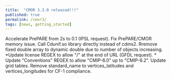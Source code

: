```yaml
---
title:  "CMOR 3.3.0 released!!!"
published: true
permalink: /cmor3/
tags: [news, getting_started]
---
```


Accelerate PrePARE from 2s to 0.1 (IPSL request). Fix PrePARE/CMOR memory issue.  Call Cdunif.so library directly instead of cdms2.  Rremove fixed double array to dynamic double due to number of objects increasing.  *Update license REGEX  to allow "/" at the end of URL (GFDL request).  * Update "Conventions" REGEX to allow "CMIP-6.0" up to "CMIP-6.2".  Update grid tables.  Remove standard_name to vertices_latitudes and vertices_longitudes for CF-1 compliance.


